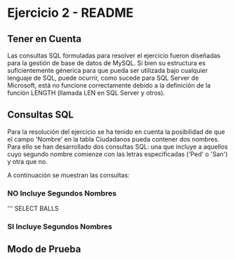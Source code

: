 # Ejercicio 2 - README

## Tener en Cuenta
Las consultas SQL formuladas para resolver el ejercicio fueron diseñadas para la gestión de base de datos de MySQL. Si bien su estructura es suficientemente génerica para que pueda ser utilizada bajo cualquier lenguaje de SQL, puede ocurrir, como sucede para SQL Server de Microsoft, está no funcione correctamente debido a la definición de la función LENGTH (llamada LEN en SQL Server y otros).

## Consultas SQL
Para la resolución del ejercicio se ha tenido en cuenta la posibilidad de que el campo 'Nombre' en la tabla Ciudadanos pueda contener dos nombres. Para ello se han desarrollado dos consultas SQL: una que incluye a aquellos cuyo segundo nombre comienze con las letras especificadas ('Ped' o 'San') y otra que no.

A continuación se muestran las consultas:

### NO Incluye Segundos Nombres
''' SELECT BALLS

### SI Incluye Segundos Nombres

## Modo de Prueba

